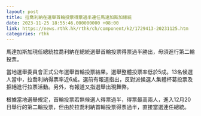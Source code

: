 ```yaml
---
layout: post
title: 拉喬利納在選舉首輪投票得票過半連任馬達加斯加總統
date: 2023-11-25 18:55:46.000000000 +08:00
link: https://news.rthk.hk/rthk/ch/component/k2/1729413-20231125.htm
categories: rthk
---
```


馬達加斯加現任總統拉喬利納在總統選舉首輪投票得票過半勝出，毋須進行第二輪投票。

當地選舉委員會正式公布選舉首輪投票結果。選舉整體投票率低於5成。13名候選人當中，拉喬利納得票率近6成。選前有報道指出，反對派候選人集體杯葛投票及拒絕進行拉票活動。另外，有報道又指選舉出現舞弊。

根據當地選舉規定，首輪投票若無候選人得票過半，得票最高兩人，進入12月20日舉行的第二輪投票，但由於拉喬利納首輪投票得票過半，直接當選連任總統。
